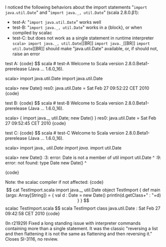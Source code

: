 I noticed the following behaviors about the import  statements "`import java.util.Date`" and "`import java._, util.Date`" (scala 2.8.0.β1):
 - test-A: "`import java.util.Date`" works well
 - test-B: "`import java._, util.Date`" works in a {block}, or when compiled by scalac
 - test-C: but does not work as a single statement in runtime interpreter
     `scala> import java._, util.Date`[[BR]]
     `import java._`[[BR]]
     `import util.Date`[[BR]]
 should make "java.util.Date" available, or, if should not, raise an error

test A:
{code}
$$ scala  # test-A
Welcome to Scala version 2.8.0.Beta1-prerelease (Java ... 1.6.0_16).

scala> import java.util.Date
import java.util.Date       

scala> new Date()
res0: java.util.Date = Sat Feb 27 09:52:22 CET 2010
{code}

test B:
{code}
$$ scala  # test-B
Welcome to Scala version 2.8.0.Beta1-prerelease (Java ... 1.6.0_16).

scala> { import java._, util.Date; new Date() }
res0: java.util.Date = Sat Feb 27 09:52:45 CET 2010
{code}

test C:
{code}
$$ scala  # test-C
Welcome to Scala version 2.8.0.Beta1-prerelease (Java ... 1.6.0_16).

scala> import java._, util.Date
import java._
import util.Date

scala> new Date()
<console>:3: error: Date is not a member of util
import util.Date
       ^
<console>:9: error: not found: type Date
       new Date()
           ^

{code}

Note: the scalac compiler if not affected:
{code}
$$ cat TestImport.scala
import java._, util.Date
object TestImport {
  def main (args: Array[String]) = {
    val d : Date = new Date()
    println(d.getClass+" : "+d)
  }
}
$$ scalac TestImport.scala
$$ scala TestImport
class java.util.Date : Sat Feb 27 09:42:58 CET 2010
{code}

(In r21929) Fixed a long standing issue with interpreter commands containing more
than a single statement.  It was the classic "reversing a list and then
flattening it is not the same as flattening and then reversing it."
Closes SI-3116, no review.
